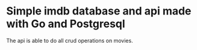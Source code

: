 # Simple imdb database and api made with Go and Postgresql
The api is able to do all crud operations on movies.
